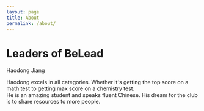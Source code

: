 ```yaml
---
layout: page
title: About
permalink: /about/
---
```


# Leaders of BeLead

Haodong Jiang <br>

Haodong excels in all categories. Whether it's getting the top score on a math test to getting max score on a chemistry test. <br>
He is an amazing student and speaks fluent Chinese.  His dream for the club is to share resources to more people.
